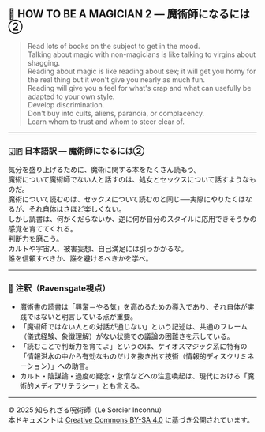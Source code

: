 ## 🧙 HOW TO BE A MAGICIAN 2 — 魔術師になるには②

> Read lots of books on the subject to get in the mood.  
> Talking about magic with non-magicians is like talking to virgins about shagging.  
> Reading about magic is like reading about sex; it will get you horny for the real thing but it won't give you nearly as much fun.  
> Reading will give you a feel for what's crap and what can usefully be adapted to your own style.  
> Develop discrimination.  
> Don't buy into cults, aliens, paranoia, or complacency.  
> Learn whom to trust and whom to steer clear of.

---

### 🇯🇵 日本語訳 — 魔術師になるには②

気分を盛り上げるために、魔術に関する本をたくさん読もう。  
魔術について魔術師でない人と話すのは、処女とセックスについて話すようなものだ。  
魔術について読むのは、セックスについて読むのと同じ──実際にやりたくはなるが、それ自体はさほど楽しくない。  
しかし読書は、何がくだらないか、逆に何が自分のスタイルに応用できそうかの感覚を育ててくれる。  
判断力を磨こう。  
カルトや宇宙人、被害妄想、自己満足には引っかかるな。  
誰を信頼すべきか、誰を避けるべきかを学べ。

---

### 🐌 注釈（Ravensgate視点）

- 魔術書の読書は「興奮＝やる気」を高めるための導入であり、それ自体が実践ではないと明言している点が重要。
- 「魔術師ではない人との対話が通じない」という記述は、共通のフレーム（儀式経験、象徴理解）がない状態での議論の困難さを示している。
- 「読むことで判断力を育てよ」というのは、ケイオスマジック系に特有の「情報洪水の中から有効なものだけを抜き出す技術（情報的ディスクリミネーション）」への助言。
- カルト・陰謀論・過度の疑念・怠惰などへの注意喚起は、現代における「魔術的メディアリテラシー」とも言える。

---

© 2025 知られざる呪術師（Le Sorcier Inconnu）  
本ドキュメントは [Creative Commons BY-SA 4.0](https://creativecommons.org/licenses/by-sa/4.0/deed.ja) に基づき公開されています。
